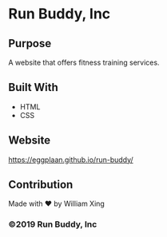 # Run Buddy, Inc

## Purpose
A website that offers fitness training services. 

## Built With
* HTML
* CSS

## Website
https://eggplaan.github.io/run-buddy/

## Contribution
Made with ❤️ by William Xing

### ©️2019 Run Buddy, Inc 